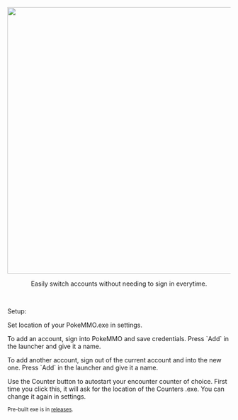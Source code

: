 <p align="center">
    <img src="https://i.imgur.com/pytzvfY.png" width=600>
    <p align="center">Easily switch accounts without needing to sign in everytime.</p>
</p>
<br>


<div>
    <p>Setup: </p>
    <p>Set location of your PokeMMO.exe in settings.</p>
    <p>To add an account, sign into PokeMMO and save credentials. Press `Add` in the launcher and give it a name.</p>
    <p>To add another account, sign out of the current account and into the new one. Press `Add` in the launcher and give it a name.</p>
    <p>Use the Counter button to autostart your encounter counter of choice. First time you click this, it will ask for the location of the Counters .exe. You can change it again in settings.</p>
</div>

<p><sub>Pre-built exe is in <a href="https://github.com/Seth-Revz/PokeMMO-Launcher/releases">releases</a>.</sub></p>

